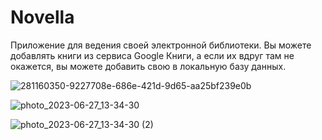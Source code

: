 # Novella

Приложение для ведения своей электронной библиотеки.
Вы можете добавлять книги из сервиса Google Книги, а если их вдруг там не окажется, вы можете добавить свою в локальную базу данных.





![281160350-9227708e-686e-421d-9d65-aa25bf239e0b](https://github.com/ShemenV/Novella/assets/103890522/b47da38c-a904-41f2-af30-8bec78fdbd29)










![photo_2023-06-27_13-34-30](https://github.com/ShemenV/Novella/assets/103890522/2a890990-c222-4048-8b80-c5ffe18d7cb4)











![photo_2023-06-27_13-34-30 (2)](https://github.com/ShemenV/Novella/assets/103890522/7298adec-16ae-46ca-b00e-72c3e8ba1319)
